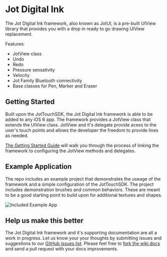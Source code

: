 Jot Digital Ink
===============

The Jot Digital Ink framework, also known as JotUI, is a pre-built UIView library that provides you with a drop in ready to go drawing UIView replacement.

Features:
- JotView class
- Undo
- Redo
- Pressure sensativity
- Velocity
- Jot Family Bluetooth connectivity
- Base classes for Pen, Marker and Eraser

Getting Started
---------------
Built upon the JotTouchSDK, the Jot Digital Ink framework is able to be added to any iOS 6 app. The framework provides a JotView class that extends the UIView class. JotView and it's delegate provide acess to the user's touch points and allows the developer the freedom to provide lines as needed.

[The Getting Started Guide](https://github.com/Adonit/JotDigitalInk/wiki) will walk you through the process of linking the framework to configuring the JotView methods and delegates.

Example Application
-------------------
The repo includes an example project that demonstrates the useage of the framework and a simple configuration of the JotTouchSDK. The project includes demonstration brushes and common behaviors. These are meant to be a good starting point to build upon for additional textures and shapes.

![Included Example App](https://github.com/Adonit/JotDigitalInk/wiki/images/example_app.png) 


Help us make this better
------------------------

The Jot Digital Ink framework and it's supporting documentation are all a work in progress. Let us know your your thoughts by submitting issues and suggestions to our [GitHub issues list](https://github.com/adonit/JotDigitalInk/issues). Please feel free to [fork the wiki docs](https://github.com/Adonit/JotDigitalInk/wiki/_access) and send a pull request with your docs improvements.